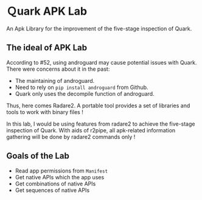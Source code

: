 # Ｑuark APK Lab

An Apk Library for the improvement of the five-stage inspection of Quark.

## The ideal of APK Lab

According to #52, using androguard may cause potential issues with Quark. There were concerns about it in the past:

+ The maintaining of androguard.
+ Need to rely on `pip install androguard` from Github.
+ Quark only uses the decompile function of androguard.

Thus, here comes Radare2. A portable tool provides a set of libraries and tools to work with binary files !

In this lab, I would be using features from radare2 to achieve the five-stage inspection of Quark. With aids of r2pipe, all apk-related information gathering will be done by radare2 commands only !

## Goals of the Lab

 - Read app permissions from `Manifest`
 - Get native APIs which the app uses
 - Get combinations of native APIs
 - Get sequences of native APIs

